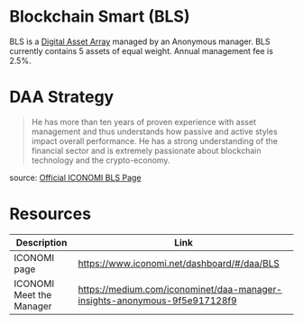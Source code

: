 # Blockchain Smart (BLS)
BLS is a [Digital Asset Array](../Digital-Asset-Arrays.md) managed by an Anonymous manager.
BLS currently contains 5 assets of equal weight. Annual management fee is 2.5%.

# DAA Strategy
> He has more than ten years of proven experience with asset management and thus understands how passive and active styles impact overall performance. He has a strong understanding of the financial sector and is extremely passionate about blockchain technology and the crypto-economy.

source: [Official ICONOMI BLS Page](https://www.iconomi.net/dashboard/#/daa/BLS)

# Resources
Description | Link 
---|---
ICONOMI page | https://www.iconomi.net/dashboard/#/daa/BLS
ICONOMI Meet the Manager | https://medium.com/iconominet/daa-manager-insights-anonymous-9f5e917128f9
